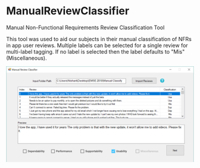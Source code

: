 # ManualReviewClassifier
Manual Non-Functional Requirements Review Classification Tool


This tool was used to aid our subjects in their manual classification of NFRs in app user reviews. Multiple labels can be selected for a single review for multi-label tagging. If no label is selected then the label defaults to "Mis" (Miscellaneous).


![ScreenShot](https://github.com/seelprojects/ManualReviewClassifier/blob/master/ManualReviewClassifier/Screenshot.PNG?raw=true)

